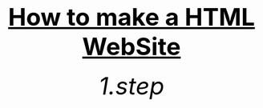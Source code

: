 <html>
<head>
	<title>f.s.</title>
</head>



<body>
        <center><h1><font size="120"><font color="black"><u>How to make a HTML WebSite</u></font></font></h1></center>
	<center><h6><font size="10"><font color="black">1.step</font></font></h6></center>
	<center><h6><font size="10"><font color="black"><p>
		<html>
	<head>
		<title>________<title>
	</head>

		<body>
			_________________________________
			_________________________________
		</body>

                </html>    
	</p></p></font></font></h6></center>
	<a href="https://bulbuwad.github.io/Bulbuwa.GitHub.io/">click here</a>
</body>
</html>
